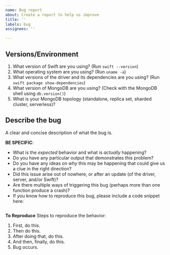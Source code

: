 ```yaml
---
name: Bug report
about: Create a report to help us improve
title: ''
labels: bug
assignees: ''

---
```


<!--
  Make sure you have read CONTRIBUTING.md completely before you file a new
  issue! 
-->

## Versions/Environment
1. What version of Swift are you using? (Run `swift --version`)
2. What operating system are you using? (Run `uname -a`)
3. What versions of the driver and its dependencies are you using? (Run `swift package show-dependencies`)
4. What version of MongoDB are you using? (Check with the MongoDB shell using `db.version()`) 
5. What is your MongoDB topology (standalone, replica set, sharded cluster, serverless)?



## Describe the bug
A clear and concise description of what the bug is.

**BE SPECIFIC**:
* What is the _expected_ behavior and what is _actually_ happening?
* Do you have any particular output that demonstrates this problem?
* Do you have any ideas on _why_ this may be happening that could give us a
clue in the right direction?
* Did this issue arise out of nowhere, or after an update (of the driver,
server, and/or Swift)? 
* Are there multiple ways of triggering this bug (perhaps more than one
function produce a crash)?
* If you know how to reproduce this bug, please include a code snippet here:
```

```


**To Reproduce**
Steps to reproduce the behavior:
1. First, do this.
2. Then do this.
3. After doing that, do this.
4. And then, finally, do this.
5. Bug occurs.

